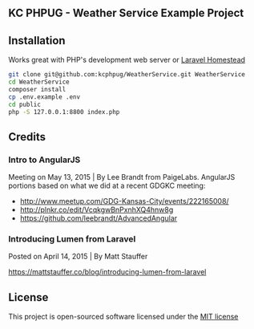 ## KC PHPUG - Weather Service Example Project

## Installation
Works great with PHP's development web server or [Laravel Homestead](http://laravel.com/docs/4.2/homestead)

````bash
git clone git@github.com:kcphpug/WeatherService.git WeatherService
cd WeatherService
composer install
cp .env.example .env
cd public
php -S 127.0.0.1:8800 index.php 
````

## Credits

### Intro to AngularJS

Meeting on May 13, 2015 | By Lee Brandt from PaigeLabs. AngularJS portions based on what we did at a recent GDGKC meeting:

* http://www.meetup.com/GDG-Kansas-City/events/222165008/
* http://plnkr.co/edit/VcqkgwBnPxnhXQ4hnw8g
* https://github.com/leebrandt/AdvancedAngular

### Introducing Lumen from Laravel

Posted on April 14, 2015 | By Matt Stauffer

https://mattstauffer.co/blog/introducing-lumen-from-laravel

## License
This project is open-sourced software licensed under the [MIT license](http://opensource.org/licenses/MIT)
